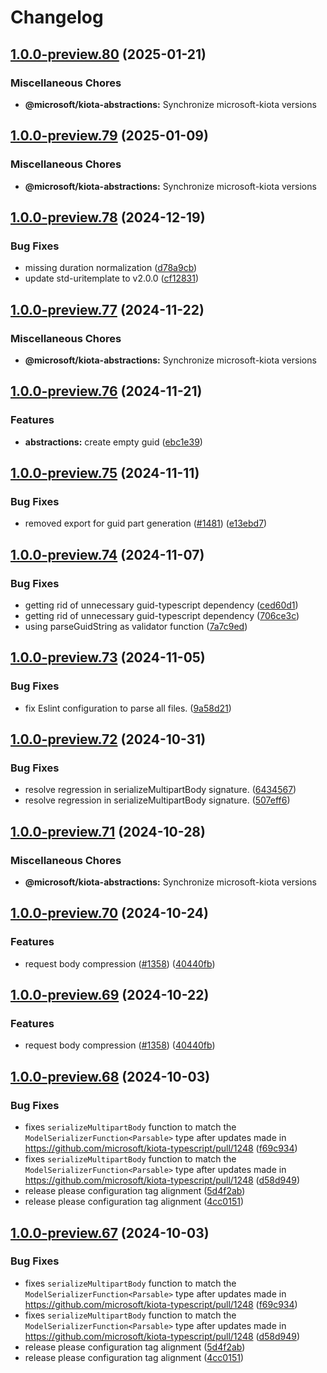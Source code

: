 # Changelog

## [1.0.0-preview.80](https://github.com/microsoft/kiota-typescript/compare/@microsoft/kiota-abstractions@1.0.0-preview.79...@microsoft/kiota-abstractions@1.0.0-preview.80) (2025-01-21)


### Miscellaneous Chores

* **@microsoft/kiota-abstractions:** Synchronize microsoft-kiota versions

## [1.0.0-preview.79](https://github.com/microsoft/kiota-typescript/compare/@microsoft/kiota-abstractions@1.0.0-preview.78...@microsoft/kiota-abstractions@1.0.0-preview.79) (2025-01-09)


### Miscellaneous Chores

* **@microsoft/kiota-abstractions:** Synchronize microsoft-kiota versions

## [1.0.0-preview.78](https://github.com/microsoft/kiota-typescript/compare/@microsoft/kiota-abstractions@1.0.0-preview.77...@microsoft/kiota-abstractions@1.0.0-preview.78) (2024-12-19)


### Bug Fixes

* missing duration normalization ([d78a9cb](https://github.com/microsoft/kiota-typescript/commit/d78a9cb8602b07e96e430350ab4e84ec40681fe3))
* update std-uritemplate to v2.0.0 ([cf12831](https://github.com/microsoft/kiota-typescript/commit/cf128314d044b995cb5707570b73c552119722b2))

## [1.0.0-preview.77](https://github.com/microsoft/kiota-typescript/compare/@microsoft/kiota-abstractions@1.0.0-preview.76...@microsoft/kiota-abstractions@1.0.0-preview.77) (2024-11-22)


### Miscellaneous Chores

* **@microsoft/kiota-abstractions:** Synchronize microsoft-kiota versions

## [1.0.0-preview.76](https://github.com/microsoft/kiota-typescript/compare/@microsoft/kiota-abstractions@1.0.0-preview.75...@microsoft/kiota-abstractions@1.0.0-preview.76) (2024-11-21)


### Features

* **abstractions:** create empty guid ([ebc1e39](https://github.com/microsoft/kiota-typescript/commit/ebc1e3999d2e9ff98a540c1b62dd314cf530bd9d))

## [1.0.0-preview.75](https://github.com/microsoft/kiota-typescript/compare/@microsoft/kiota-abstractions@1.0.0-preview.74...@microsoft/kiota-abstractions@1.0.0-preview.75) (2024-11-11)


### Bug Fixes

* removed export for guid part generation ([#1481](https://github.com/microsoft/kiota-typescript/issues/1481)) ([e13ebd7](https://github.com/microsoft/kiota-typescript/commit/e13ebd7d1650ac4bc13f4bf94fb23f10ae791e83))

## [1.0.0-preview.74](https://github.com/microsoft/kiota-typescript/compare/@microsoft/kiota-abstractions@1.0.0-preview.73...@microsoft/kiota-abstractions@1.0.0-preview.74) (2024-11-07)


### Bug Fixes

* getting rid of unnecessary guid-typescript dependency ([ced60d1](https://github.com/microsoft/kiota-typescript/commit/ced60d1450d7fb8f774f02ffd2c24b44aa2f391a))
* getting rid of unnecessary guid-typescript dependency ([706ce3c](https://github.com/microsoft/kiota-typescript/commit/706ce3caf2b617a1ae6e419e1b3b3c8a70ad5368))
* using parseGuidString as validator function ([7a7c9ed](https://github.com/microsoft/kiota-typescript/commit/7a7c9edce621e26287592529b10bc495a91cc386))

## [1.0.0-preview.73](https://github.com/microsoft/kiota-typescript/compare/@microsoft/kiota-abstractions@1.0.0-preview.72...@microsoft/kiota-abstractions@1.0.0-preview.73) (2024-11-05)


### Bug Fixes

* fix Eslint configuration to parse all files. ([9a58d21](https://github.com/microsoft/kiota-typescript/commit/9a58d21e783830af6b54ae1d40e1cf6ee6dd5a1d))

## [1.0.0-preview.72](https://github.com/microsoft/kiota-typescript/compare/@microsoft/kiota-abstractions@1.0.0-preview.71...@microsoft/kiota-abstractions@1.0.0-preview.72) (2024-10-31)


### Bug Fixes

* resolve regression in serializeMultipartBody signature. ([6434567](https://github.com/microsoft/kiota-typescript/commit/64345679775a523869f015db7e305567877b98dc))
* resolve regression in serializeMultipartBody signature. ([507eff6](https://github.com/microsoft/kiota-typescript/commit/507eff696b0762d880438d2029baeca005263411))

## [1.0.0-preview.71](https://github.com/microsoft/kiota-typescript/compare/@microsoft/kiota-abstractions@1.0.0-preview.70...@microsoft/kiota-abstractions@1.0.0-preview.71) (2024-10-28)


### Miscellaneous Chores

* **@microsoft/kiota-abstractions:** Synchronize microsoft-kiota versions

## [1.0.0-preview.70](https://github.com/microsoft/kiota-typescript/compare/@microsoft/kiota-abstractions@1.0.0-preview.69...@microsoft/kiota-abstractions@1.0.0-preview.70) (2024-10-24)


### Features

* request body compression ([#1358](https://github.com/microsoft/kiota-typescript/issues/1358)) ([40440fb](https://github.com/microsoft/kiota-typescript/commit/40440fbd89edb2f59046c3bd38b5d1f0c80b40ae))

## [1.0.0-preview.69](https://github.com/microsoft/kiota-typescript/compare/@microsoft/kiota-abstractions@1.0.0-preview.68...@microsoft/kiota-abstractions@1.0.0-preview.69) (2024-10-22)


### Features

* request body compression ([#1358](https://github.com/microsoft/kiota-typescript/issues/1358)) ([40440fb](https://github.com/microsoft/kiota-typescript/commit/40440fbd89edb2f59046c3bd38b5d1f0c80b40ae))

## [1.0.0-preview.68](https://github.com/microsoft/kiota-typescript/compare/@microsoft/kiota-abstractions@1.0.0-preview.67...@microsoft/kiota-abstractions@1.0.0-preview.68) (2024-10-03)


### Bug Fixes

* fixes `serializeMultipartBody` function to match the `ModelSerializerFunction<Parsable>` type after updates made in https://github.com/microsoft/kiota-typescript/pull/1248 ([f69c934](https://github.com/microsoft/kiota-typescript/commit/f69c934c229f7742265938da7457aaea7eb4c896))
* fixes `serializeMultipartBody` function to match the `ModelSerializerFunction<Parsable>` type after updates made in https://github.com/microsoft/kiota-typescript/pull/1248 ([d58d949](https://github.com/microsoft/kiota-typescript/commit/d58d949ccd7b92cfcee0ce190bbf0678e0a5321e))
* release please configuration tag alignment ([5d4f2ab](https://github.com/microsoft/kiota-typescript/commit/5d4f2ab4ca8fa8bb64969ad4ac564f95ac78ace9))
* release please configuration tag alignment ([4cc0151](https://github.com/microsoft/kiota-typescript/commit/4cc01512235d6d06b9d668216f8cc608deb2d94b))

## [1.0.0-preview.67](https://github.com/microsoft/kiota-typescript/compare/@microsoft/kiota-abstractions@1.0.0-preview.66...@microsoft/kiota-abstractions@1.0.0-preview.67) (2024-10-03)


### Bug Fixes

* fixes `serializeMultipartBody` function to match the `ModelSerializerFunction<Parsable>` type after updates made in https://github.com/microsoft/kiota-typescript/pull/1248 ([f69c934](https://github.com/microsoft/kiota-typescript/commit/f69c934c229f7742265938da7457aaea7eb4c896))
* fixes `serializeMultipartBody` function to match the `ModelSerializerFunction<Parsable>` type after updates made in https://github.com/microsoft/kiota-typescript/pull/1248 ([d58d949](https://github.com/microsoft/kiota-typescript/commit/d58d949ccd7b92cfcee0ce190bbf0678e0a5321e))
* release please configuration tag alignment ([5d4f2ab](https://github.com/microsoft/kiota-typescript/commit/5d4f2ab4ca8fa8bb64969ad4ac564f95ac78ace9))
* release please configuration tag alignment ([4cc0151](https://github.com/microsoft/kiota-typescript/commit/4cc01512235d6d06b9d668216f8cc608deb2d94b))
